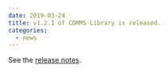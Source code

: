 ```yaml
---
date: 2019-03-24
title: v1.2.1 of COMMS Library is released.
categories:
  - news
---
```

See the [release notes](https://github.com/arobenko/comms_champion/releases/tag/v1.2.1).

